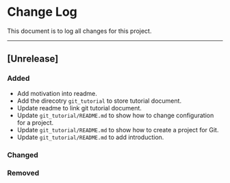 # Change Log
This document is to log all changes for this project.

--------------------------------------
## [Unrelease]
### Added
- Add motivation into readme.
- Add the direcotry `git_tutorial` to store tutorial document.
- Update readme to link git tutorial document.
- Update `git_tutorial/README.md` to show how to change configuration for a project.
- Update `git_tutorial/README.md` to show how to create a project for Git.
- Update `git_tutorial/README.md` to add introduction.

### Changed

### Removed